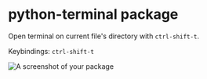 # python-terminal package

Open terminal on current file's directory with `ctrl-shift-t`.


Keybindings: `ctrl-shift-t`

![A screenshot of your package](https://f.cloud.github.com/assets/69169/2290250/c35d867a-a017-11e3-86be-cd7c5bf3ff9b.gif)
